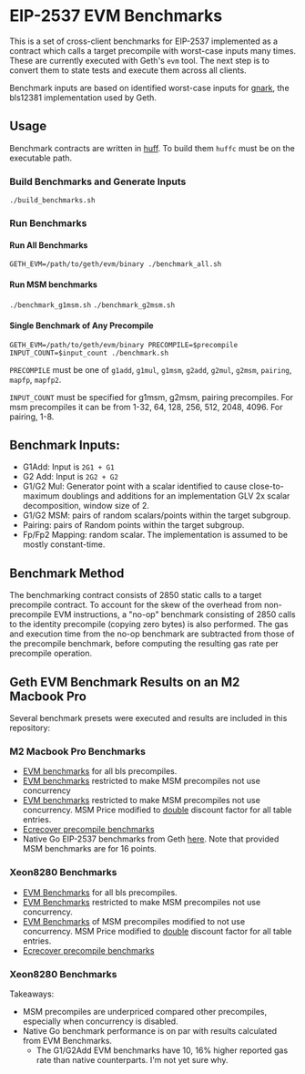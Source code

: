 # EIP-2537 EVM Benchmarks

This is a set of cross-client benchmarks for EIP-2537 implemented as a contract which calls a target precompile with worst-case inputs many times.  These are currently executed with Geth's `evm` tool. The next step is to convert them to state tests and execute them across all clients.

Benchmark inputs are based on identified worst-case inputs for [gnark](https://github.com/Consensys/gnark-crypto/tree/master/ecc/bls12-381), the bls12381 implementation used by Geth.

## Usage

Benchmark contracts are written in [huff](https://github.com/huff-language/huff-rs).  To build them `huffc` must be on the executable path.

### Build Benchmarks and Generate Inputs
`./build_benchmarks.sh`

### Run Benchmarks
#### Run All Benchmarks
`GETH_EVM=/path/to/geth/evm/binary ./benchmark_all.sh`

#### Run MSM benchmarks
`./benchmark_g1msm.sh`
`./benchmark_g2msm.sh`

#### Single Benchmark of Any Precompile
`GETH_EVM=/path/to/geth/evm/binary PRECOMPILE=$precompile INPUT_COUNT=$input_count ./benchmark.sh`

`PRECOMPILE` must be one of `g1add`, `g1mul`, `g1msm`, `g2add`, `g2mul`, `g2msm`, `pairing`, `mapfp`, `mapfp2`.

`INPUT_COUNT` must be specified for g1msm, g2msm, pairing precompiles.  For msm precompiles it can be from 1-32, 64, 128, 256, 512, 2048, 4096.  For pairing, 1-8.

## Benchmark Inputs:
* G1Add: Input is `2G1 + G1`
* G2 Add: Input is `2G2 + G2`
* G1/G2 Mul: Generator point with a scalar identified to cause close-to-maximum doublings and additions for an implementation GLV 2x scalar decomposition, window size of 2.
* G1/G2 MSM: pairs of random scalars/points within the target subgroup.
* Pairing: pairs of Random points within the target subgroup.
* Fp/Fp2 Mapping: random scalar.  The implementation is assumed to be mostly constant-time.

## Benchmark Method

The benchmarking contract consists of 2850 static calls to a target precompile contract.  To account for the skew of the overhead from non-precompile EVM instructions, a "no-op" benchmark consisting of 2850 calls to the identity precompile (copying zero bytes) is also performed.  The gas and execution time from the no-op benchmark are subtracted from those of the precompile benchmark, before computing the resulting gas rate per precompile operation.

## Geth EVM Benchmark Results on an M2 Macbook Pro

Several benchmark presets were executed and results are included in this repository:

### M2 Macbook Pro  Benchmarks

* [EVM benchmarks](benchmark_output/mbp_m2_16gb.txt) for all bls precompiles.
* [EVM benchmarks](benchmark_output/mbp_m2_16gb-no-concurrent.txt) restricted to make MSM precompiles not use concurrency
* [EVM benchmarks](benchmark_output/mbp_m2_16gb-no-concurrent-repricing.txt) restricted to make MSM precompiles not use concurrency.  MSM Price modified to [double](https://github.com/jwasinger/go-ethereum/commit/f1c2a2a7219c9e21570f7f98c6a0868e0344e8e1) discount factor for all table entries.
* [Ecrecover precompile benchmarks](benchmark_output/mbp_m2_ecrecover.txt)
* Native Go EIP-2537 benchmarks from Geth [here](benchmark_output/geth-native.txt).  Note that provided MSM benchmarks are for 16 points.

### Xeon8280 Benchmarks

* [EVM Benchmarks](benchmark_output/xeon8280-2.70ghz-all.txt) for all bls precompiles.
* [EVM Benchmarks](benchmark_output/xeon8280-2.70ghz-all-no-concurrent.txt) restricted to make MSM precompiles not use concurrency.
* [EVM Benchmarks](benchmark_output/xeon8280-2.70ghz-msm-no-concurrent-repricing.txt) of MSM precompiles modified to not use concurrency. MSM Price modified to [double](https://github.com/jwasinger/go-ethereum/commit/f1c2a2a7219c9e21570f7f98c6a0868e0344e8e1) discount factor for all table entries.
* [Ecrecover precompile benchmarks](benchmark_output/xeon8280-2.70ghz-ecrecover.txt)


### Xeon8280 Benchmarks

Takeaways:
* MSM precompiles are underpriced compared other precompiles, especially when concurrency is disabled.
* Native Go benchmark performance is on par with results calculated from EVM Benchmarks.
	* The G1/G2Add EVM benchmarks have 10, 16% higher reported gas rate than native counterparts.  I'm not yet sure why.
